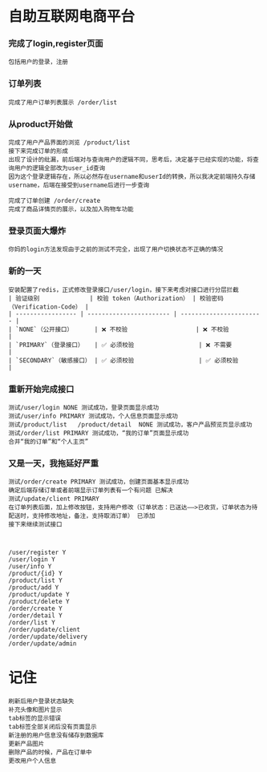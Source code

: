 # 自助互联网电商平台

### 完成了login,register页面
    包括用户的登录，注册
### 订单列表
    完成了用户订单列表展示 /order/list
### 从product开始做
    完成了用户产品界面的浏览 /product/list
    接下来完成订单的形成
    出现了设计的纰漏，前后端对与查询用户的逻辑不同，思考后，决定基于已经实现的功能，将查询用户的逻辑全部改为user_id查询
    因为这个登录逻辑存在，所以必然存在username和userId的转换，所以我决定前端持久存储username，后端在接受到username后进行一步查询

    完成了订单创建 /order/create
    完成了商品详情页的展示，以及加入购物车功能

### 登录页面大爆炸
    你妈的login方法发现由于之前的测试不完全，出现了用户切换状态不正确的情况

### 新的一天
    安装配置了redis，正式修改登录接口/user/login，接下来考虑对接口进行分层拦截
    | 验证级别              | 校验 token（Authorization） | 校验密码（Verification-Code） |
    | ----------------- | ----------------------- | ----------------------- |
    | `NONE`（公开接口）      | ❌ 不校验                   | ❌ 不校验                   |
    | `PRIMARY`（登录接口）   | ✅ 必须校验                  | ❌ 不需要                   |
    | `SECONDARY`（敏感接口） | ✅ 必须校验                  | ✅ 必须校验                  |

### 重新开始完成接口
    测试/user/login NONE 测试成功，登录页面显示成功
    测试/user/info PRIMARY 测试成功，个人信息页面显示成功
    测试/product/list   /product/detail  NONE 测试成功，客户产品预览页显示成功 
    测试/order/list PRIMARY 测试成功，“我的订单”页面显示成功
    合并“我的订单”和“个人主页”

### 又是一天，我拖延好严重
    测试/order/create PRIMARY 测试成功，创建页面基本显示成功
    确定后端存储订单或者前端显示订单列表有一个有问题 已解决
    测试/update/client PRIMARY  
    在订单列表后面，加上修改按钮，支持用户修改（订单状态：已送达——>已收货，订单状态为待配送时，支持修改地址，备注，支持取消订单） 已添加
    接下来继续测试接口

    

    /user/register Y
    /user/login Y
    /user/info Y
    /product/{id} Y
    /product/list Y
    /product/add Y
    /product/update Y
    /product/delete Y
    /order/create Y
    /order/detail Y
    /order/list Y
    /order/update/client
    /order/update/delivery
    /order/update/admin 
    
    
  
# 记住
    刷新后用户登录状态缺失
    补充头像和图片显示
    tab标签的显示错误
    tab标签全部关闭后没有页面显示
    新注册的用户信息没有储存到数据库
    更新产品图片
    删除产品的时候，产品在订单中
    更改用户个人信息